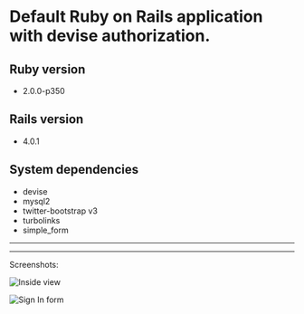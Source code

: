 # Default Ruby on Rails application with devise authorization.

## Ruby version
  * 2.0.0-p350

## Rails version
  * 4.0.1

## System dependencies
  * devise
  * mysql2
  * twitter-bootstrap v3
  * turbolinks
  * simple_form

* * *
* * *
Screenshots:

![Inside view](https://dl.dropboxusercontent.com/u/2759137/inside.png "Inside view")

![Sign In form](https://dl.dropboxusercontent.com/u/2759137/login.png "Sign In form")